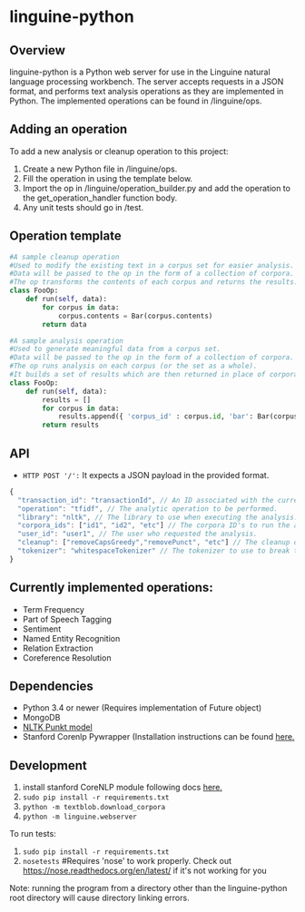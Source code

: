 linguine-python
===============
## Overview
linguine-python is a Python web server for use in the Linguine natural language processing workbench. The server accepts requests in a JSON format, and performs text analysis operations as they are implemented in Python. 
The implemented operations can be found in /linguine/ops.

## Adding an operation

To add a new analysis or cleanup operation to this project:

1. Create a new Python file in /linguine/ops.
2. Fill the operation in using the template below.
3. Import the op in /linguine/operation_builder.py and add the operation to the get_operation_handler function body.
4. Any unit tests should go in /test.

## Operation template

```python
#A sample cleanup operation
#Used to modify the existing text in a corpus set for easier analysis.
#Data will be passed to the op in the form of a collection of corpora.
#The op transforms the contents of each corpus and returns the results.
class FooOp:
	def run(self, data):
		for corpus in data:
			corpus.contents = Bar(corpus.contents)
		return data
```

```python
#A sample analysis operation
#Used to generate meaningful data from a corpus set.
#Data will be passed to the op in the form of a collection of corpora.
#The op runs analysis on each corpus (or the set as a whole).
#It builds a set of results which are then returned in place of corpora.
class FooOp:
	def run(self, data):
		results = []
		for corpus in data:
			results.append({ 'corpus_id' : corpus.id, 'bar': Bar(corpus.contents) })
		return results
```

## API

- `HTTP POST '/':` It expects a JSON payload in the provided format.
```javascript
{
  "transaction_id": "transactionId", // An ID associated with the current request.
  "operation": "tfidf", // The analytic operation to be performed.
  "library": "nltk", // The library to use when executing the analysis.
  "corpora_ids": ["id1", "id2", "etc"] // The corpora ID's to run the analysis on.
  "user_id": "user1", // The user who requested the analysis.
  "cleanup": ["removeCapsGreedy","removePunct", "etc"] // The cleanup operations to perform on the text.
  "tokenizer": "whitespaceTokenizer" // The tokenizer to use to break text into word tokens if needed.
}
```
## Currently implemented operations:

* Term Frequency
* Part of Speech Tagging
* Sentiment
* Named Entity Recognition
* Relation Extraction
* Coreference Resolution

## Dependencies

* Python 3.4 or newer (Requires implementation of Future object)
* MongoDB
* [NLTK Punkt model](http://stackoverflow.com/questions/4867197/failed-loading-english-pickle-with-nltk-data-load)
* Stanford Corenlp Pywrapper (Installation instructions can be found [here.](https://github.com/Pastafarians/linguine/wiki/Stanford-CoreNLP-Installation) 

## Development

1. install stanford CoreNLP module following docs [here.](https://github.com/Pastafarians/linguine/wiki/Stanford-CoreNLP-Installation) 
2. `sudo pip install -r requirements.txt`
3. `python -m textblob.download_corpora`
4. `python -m linguine.webserver`

To run tests:

1. `sudo pip install -r requirements.txt`
2. `nosetests` #Requires 'nose' to work properly. Check out https://nose.readthedocs.org/en/latest/ if it's not working for you

Note: running the program from a directory other than the linguine-python root directory will cause directory linking errors.
